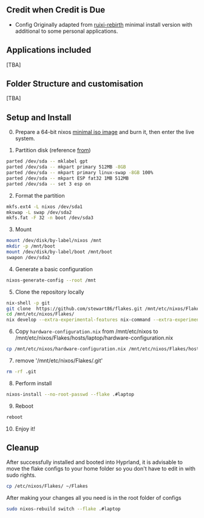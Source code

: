 ## Credit when Credit is Due

- Config Originally adapted from [ruixi-rebirth](https://github.com/ruixi-rebirth/flakes) minimal install version with additional to some personal applications.

## Applications included

[TBA]

## Folder Structure and customisation

[TBA]

## Setup and Install

0. Prepare a 64-bit nixos [minimal iso image](https://channels.nixos.org/nixos-22.11/latest-nixos-minimal-x86_64-linux.iso) and burn it, then enter the live system.

1. Partition disk (reference [from](https://nixos.org/manual/nixos/stable/index.html#sec-installation-manual-partitioning-formatting))

```bash
parted /dev/sda -- mklabel gpt
parted /dev/sda -- mkpart primary 512MB -8GB
parted /dev/sda -- mkpart primary linux-swap -8GB 100%
parted /dev/sda -- mkpart ESP fat32 1MB 512MB
parted /dev/sda -- set 3 esp on
```

2. Format the partition

```bash
mkfs.ext4 -L nixos /dev/sda1
mkswap -L swap /dev/sda2
mkfs.fat -F 32 -n boot /dev/sda3
```

3. Mount

```bash
mount /dev/disk/by-label/nixos /mnt
mkdir -p /mnt/boot
mount /dev/disk/by-label/boot /mnt/boot
swapon /dev/sda2
```

4. Generate a basic configuration

```bash
nixos-generate-config --root /mnt
```

5. Clone the repository locally

```bash
nix-shell -p git
git clone  https://github.com/stewart86/flakes.git /mnt/etc/nixos/Flakes
cd /mnt/etc/nixos/Flakes/
nix develop --extra-experimental-features nix-command --extra-experimental-features flakes
```

6. Copy `hardware-configuration.nix` from /mnt/etc/nixos to /mnt/etc/nixos/Flakes/hosts/laptop/hardware-configuration.nix

```bash
cp /mnt/etc/nixos/hardware-configuration.nix /mnt/etc/nixos/Flakes/hosts/laptop/hardware-configuration.nix
```

7. remove '/mnt/etc/nixos/Flakes/.git'

```bash
rm -rf .git
```

8. Perform install

```bash
nixos-install --no-root-passwd --flake .#laptop
```

9. Reboot

```bash
reboot
```

10. Enjoy it!

## Cleanup

After successfully installed and booted into Hyprland, it is advisable to move the flake configs to your home folder so you don't have to edit in with sudo rights.

```bash
cp /etc/nixos/Flakes/ ~/Flakes
```

After making your changes all you need is in the root folder of configs

```bash
sudo nixos-rebuild switch --flake .#laptop
```
